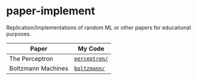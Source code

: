 # paper-implement

Replication/Implementations of random ML or other papers for educational purposes.

| Paper              | My Code                        |
| ------------------ | ------------------------------ |
| The Perceptron     | [`perceptron/`](./perceptron/) |
| Boltzmann Machines | [`boltzmann/`](./boltzmann/)   |
